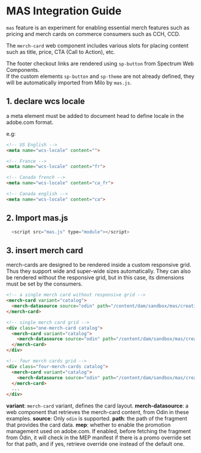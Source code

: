 # MAS Integration Guide

`mas` feature is an experiment for enabling essential merch features such as pricing and merch cards on commerce consumers such as CCH, CCD.

The `merch-card` web component includes various slots for placing content such as title, price, CTA (Call to Action), etc.<br>

The footer checkout links are rendered using `sp-button` from Spectrum Web Components.<br>
If the custom elements `sp-button` and `sp-theme` are not already defined, they will be automatically imported from Milo by `mas.js`.


## 1. declare wcs locale ##
a meta element must be added to document head to define locale in the adobe.com format.

e.g:

```html
<!-- US English -->
<meta name="wcs-locale" content="">

<!-- France -->
<meta name="wcs-locale" content="fr">

<!-- Canada french -->
<meta name="wcs-locale" content="ca_fr">

<!-- Canada english -->
<meta name="wcs-locale" content="ca">
```

## 2. Import mas.js ##

```javascript
  <script src="mas.js" type="module"></script>
```

## 3. insert merch card ##
merch-cards are designed to be rendered inside a custom responsive grid. Thus they support wide and super-wide sizes automatically.
They can also be rendered without the responsive grid, but in this case, its dimensions must be set by the consumers.

```html
<!-- a single merch card without responsive grid -->
<merch-card variant="catalog">
  <merch-datasource source="odin" path="/content/dam/sandbox/mas/creative-cloud" mep></merch-datasource>
</merch-card>

<!-- single merch card grid -->
<div class="one-merch-card catalog">
  <merch-card variant="catalog">
    <merch-datasource source="odin" path="/content/dam/sandbox/mas/creative-cloud"></merch-datasource>
  </merch-card>
</div>

<!-- four merch cards grid -->
<div class="four-merch-cards catalog">
  <merch-card variant="catalog">
    <merch-datasource source="odin" path="/content/dam/sandbox/mas/creative-cloud"></merch-datasource>
  </merch-card>
  ...
</div>

```

**variant**: `merch-card` variant, defines the card layout.
**merch-datasource**: a web component that retrieves the merch-card content, from Odin in these examples.
**source**: Only `odin` is supported.
**path**: the path of the fragment that provides the card data.
**mep**: whether to enable the promotion management used on adobe.com.  If enabled, before fetching the fragment from Odin, it will check in the MEP manifest if there is a promo override set for that path, and if yes, retrieve override one instead of the default one.
